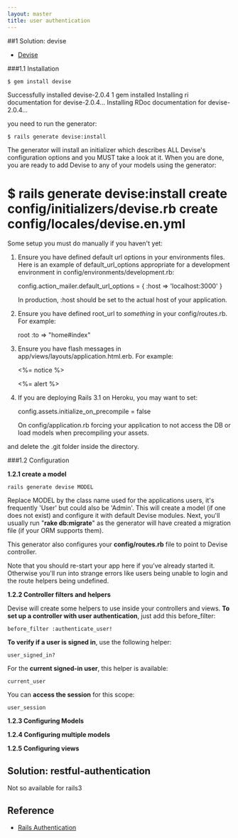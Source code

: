 ```yaml
---
layout: master
title: user authentication
---
```


##1 Solution: devise

* [Devise](https://github.com/plataformatec/devise)

###1.1 Installation

    $ gem install devise

Successfully installed devise-2.0.4
1 gem installed
Installing ri documentation for devise-2.0.4...
Installing RDoc documentation for devise-2.0.4...


you need to run the generator:

    $ rails generate devise:install

The generator will install an initializer which describes ALL Devise's configuration options and you MUST take a look at it. When you are done, you are ready to add Devise to any of your models using the generator:

$ rails generate devise:install
      create  config/initializers/devise.rb
      create  config/locales/devise.en.yml
===============================================================================

Some setup you must do manually if you haven't yet:

  1. Ensure you have defined default url options in your environments files. Here
     is an example of default_url_options appropriate for a development environment
     in config/environments/development.rb:

       config.action_mailer.default_url_options = { :host => 'localhost:3000' }

     In production, :host should be set to the actual host of your application.

  2. Ensure you have defined root_url to *something* in your config/routes.rb.
     For example:

       root :to => "home#index"

  3. Ensure you have flash messages in app/views/layouts/application.html.erb.
     For example:

       <p class="notice"><%= notice %></p>
       <p class="alert"><%= alert %></p>

  4. If you are deploying Rails 3.1 on Heroku, you may want to set:

       config.assets.initialize_on_precompile = false

     On config/application.rb forcing your application to not access the DB
     or load models when precompiling your assets.


and delete the .git folder inside the directory.

###1.2 Configuration

**1.2.1 create a model**

    rails generate devise MODEL

Replace MODEL by the class name used for the applications users, it's frequently 'User' but could also be 'Admin'. This will create a model (if one does not exist) and configure it with default Devise modules. 
Next, you'll usually run "**rake db:migrate**" as the generator will have created a migration file (if your ORM supports them). 

This generator also configures your **config/routes.rb** file to point to Devise controller.

Note that you should re-start your app here if you've already started it. Otherwise you'll run into strange errors like users being unable to login and the route helpers being undefined.

**1.2.2 Controller filters and helpers**

Devise will create some helpers to use inside your controllers and views. **To set up a controller with user authentication**, just add this before_filter:

    before_filter :authenticate_user!

**To verify if a user is signed in**, use the following helper:

    user_signed_in?

For the **current signed-in user**, this helper is available:

    current_user

You can **access the session** for this scope:

    user_session

**1.2.3 Configuring Models**


**1.2.4 Configuring multiple models**


**1.2.5 Configuring views**


## Solution: restful-authentication

Not so available for rails3

## Reference

* [Rails Authentication](https://www.ruby-toolbox.com/categories/rails_authentication.html)
